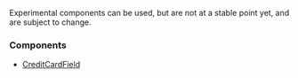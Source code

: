 Experimental components can be used, but are not at a stable point yet, and are subject to change.

### Components

- [CreditCardField](/#/Experimental/CreditCardField)
